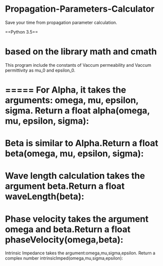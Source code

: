 # Propagation-Parameters-Calculator
 Save your time from propagation parameter calculation.

==Python 3.5==

based on the library math and cmath 
===
This program include the constants of Vaccum permeability and Vaccum permittivity as mu_0 and epsilon_0.

=====
For Alpha, it takes the arguments: omega, mu, epsilon, sigma. Return a float
 alpha(omega, mu, epsilon, sigma):
=====
Beta is similar to Alpha.Return a float
 beta(omega, mu, epsilon, sigma):
=====
Wave length calculation takes the argument beta.Return a float
 waveLength(beta):
=====
Phase velocity takes the argument omega and beta.Return a float
 phaseVelocity(omega,beta):
=====
Intrinsic Impedance takes the argument:omega,mu,sigma,epsilon. Return a complex number
 intrinsicImped(omega,mu,sigma,epsilon):
